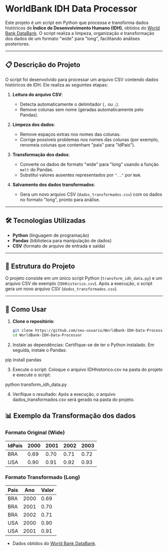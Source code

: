 # WorldBank IDH Data Processor

Este projeto é um script em Python que processa e transforma dados históricos de **Índice de Desenvolvimento Humano (IDH)**, obtidos do [World Bank DataBank](https://databank.worldbank.org/indicator/FP.CPI.TOTL.ZG/1ff4a498/Popular-Indicators#). O script realiza a limpeza, organização e transformação dos dados de um formato "wide" para "long", facilitando análises posteriores.

---

## 📋 Descrição do Projeto

O script foi desenvolvido para processar um arquivo CSV contendo dados históricos de IDH. Ele realiza as seguintes etapas:

1. **Leitura do arquivo CSV**:
   - Detecta automaticamente o delimitador (`,` ou `;`).
   - Remove colunas sem nome (geradas automaticamente pelo Pandas).

2. **Limpeza dos dados**:
   - Remove espaços extras nos nomes das colunas.
   - Corrige possíveis problemas nos nomes das colunas (por exemplo, renomeia colunas que contenham "pais" para "IdPais").

3. **Transformação dos dados**:
   - Converte os dados de formato "wide" para "long" usando a função `melt` do Pandas.
   - Substitui valores ausentes representados por `".."` por `NaN`.

4. **Salvamento dos dados transformados**:
   - Gera um novo arquivo CSV (`dados_transformados.csv`) com os dados no formato "long", pronto para análise.

---

## 🛠️ Tecnologias Utilizadas

- **Python** (linguagem de programação)
- **Pandas** (biblioteca para manipulação de dados)
- **CSV** (formato de arquivo de entrada e saída)

---

## 📂 Estrutura do Projeto

O projeto consiste em um único script Python (`transform_idh_data.py`) e um arquivo CSV de exemplo (`IDHhistorico.csv`). Após a execução, o script gera um novo arquivo CSV (`dados_transformados.csv`).



---

## 🚀 Como Usar

1. **Clone o repositório**:
   ```bash
   git clone https://github.com/seu-usuario/WorldBank-IDH-Data-Processor.git
   cd WorldBank-IDH-Data-Processor


2. Instale as dependências:
Certifique-se de ter o Python instalado. Em seguida, instale o Pandas:

pip install pandas

3.  Execute o script:
Coloque o arquivo IDHhistorico.csv na pasta do projeto e execute o script:

python transform_idh_data.py

4. Verifique o resultado:
Após a execução, o arquivo dados_transformados.csv será gerado na pasta do projeto.

## 📊 Exemplo da Transformação dos dados

### Formato Original (Wide)

| IdPais | 2000 | 2001 | 2002 | 2003 |
|--------|------|------|------|------|
| BRA    | 0.69 | 0.70 | 0.71 | 0.72 |
| USA    | 0.90 | 0.91 | 0.92 | 0.93 |

### Formato Transformado (Long)

| Pais | Ano  | Valor |
|------|------|-------|
| BRA  | 2000 | 0.69  |
| BRA  | 2001 | 0.70  |
| BRA  | 2002 | 0.71  |
| USA  | 2000 | 0.90  |
| USA  | 2001 | 0.91  |

- Dados obtidos do [World Bank DataBank](https://databank.worldbank.org/indicator/FP.CPI.TOTL.ZG/1ff4a498/Popular-Indicators#).